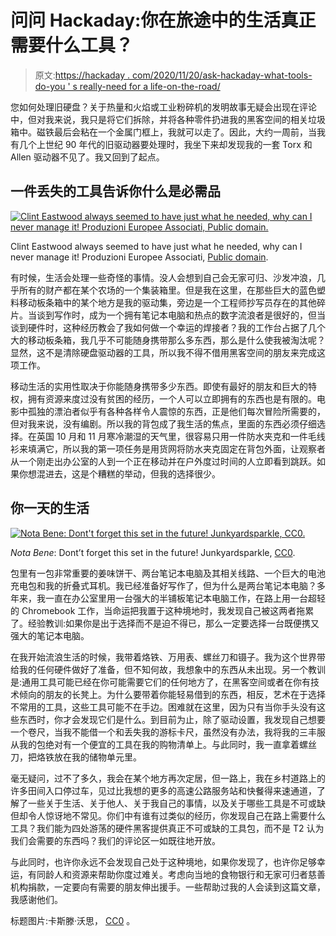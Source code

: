 # 问问 Hackaday:你在旅途中的生活真正需要什么工具？

> 原文:[https://hackaday . com/2020/11/20/ask-hackaday-what-tools-do-you ' s really-need for a life-on-the-road/](https://hackaday.com/2020/11/20/ask-hackaday-what-tools-do-you-really-need-for-a-life-on-the-road/)

您如何处理旧硬盘？关于热量和火焰或工业粉碎机的发明故事无疑会出现在评论中，但对我来说，我只是将它们拆除，并将各种零件扔进我的黑客空间的相关垃圾箱中。磁铁最后会粘在一个金属门框上，我就可以走了。因此，大约一周前，当我有几个上世纪 90 年代的旧驱动器要处理时，我坐下来却发现我的一套 Torx 和 Allen 驱动器不见了。我又回到了起点。

## 一件丢失的工具告诉你什么是必需品

[![Clint Eastwood always seemed to have just what he needed, why can I never manage it! Produzioni Europee Associati, Public domain.](../Images/9a90e53dfee3d491f466d9408a814742.png)](https://hackaday.com/wp-content/uploads/2020/10/life-on-road-clint-eastwood.jpg)

Clint Eastwood always seemed to have just what he needed, why can I never manage it! Produzioni Europee Associati, [Public domain](https://commons.wikimedia.org/wiki/File:Clint_Eastwood_and_Anto%C3%B1ito_Ruiz_in_%22For_a_Few_Dollars_More%22,_1965.jpg).

有时候，生活会处理一些奇怪的事情。没人会想到自己会无家可归、沙发冲浪，几乎所有的财产都在某个农场的一个集装箱里。但是我在这里，在那些巨大的蓝色塑料移动板条箱中的某个地方是我的驱动集，旁边是一个工程师抄写员存在的其他碎片。当谈到写作时，成为一个拥有笔记本电脑和热点的数字流浪者是很好的，但当谈到硬件时，这种经历教会了我如何做一个幸运的焊接者？我的工作台占据了几个大的移动板条箱，我几乎不可能随身携带那么多东西，那么是什么使我被淘汰呢？显然，这不是清除硬盘驱动器的工具，所以我不得不借用黑客空间的朋友来完成这项工作。

移动生活的实用性取决于你能随身携带多少东西。即使有最好的朋友和巨大的特权，拥有资源来度过没有贫困的经历，一个人可以立即拥有的东西也是有限的。电影中孤独的漂泊者似乎有各种各样令人震惊的东西，正是他们每次冒险所需要的，但对我来说，没有编剧。所以我的背包成了我生活的焦点，里面的东西必须仔细选择。在英国 10 月和 11 月寒冷潮湿的天气里，很容易只用一件防水夹克和一件毛线衫来填满它，所以我的第一项任务是用货网将防水夹克固定在背包外面，让观察者从一个刚走出办公室的人到一个正在移动并在户外度过时间的人立即看到跳跃。如果你想混进去，这是个糟糕的举动，但我的选择很少。

## 你一天的生活

[![Nota Bene: Dont't forget this set in the future! Junkyardsparkle, CC0.](../Images/966c922ad61bf708f36c1db3be2986ea.png)](https://hackaday.com/wp-content/uploads/2020/10/1024px-Set_of_security_screw_driver_bits.jpg)

*Nota Bene*: Dont’t forget this set in the future! Junkyardsparkle, [CC0](https://commons.wikimedia.org/wiki/File:Set_of_security_screw_driver_bits.jpg).

包里有一包非常重要的姜味饼干、两台笔记本电脑及其相关线路、一个巨大的电池充电包和我的折叠式耳机。我已经准备好写作了，但为什么是两台笔记本电脑？多年来，我一直在办公室里用一台强大的半铺板笔记本电脑工作，在路上用一台超轻的 Chromebook 工作，当命运把我置于这种境地时，我发现自己被这两者拖累了。经验教训:如果你是出于选择而不是迫不得已，那么一定要选择一台既便携又强大的笔记本电脑。

在我开始流浪生活的时候，我带着烙铁、万用表、螺丝刀和镊子。我为这个世界带给我的任何硬件做好了准备，但不知何故，我想象中的东西从未出现。另一个教训是:通用工具可能已经在你可能需要它们的任何地方了，在黑客空间或者在你有技术倾向的朋友的长凳上。为什么要带着你能轻易借到的东西，相反，艺术在于选择不常用的工具，这些工具可能不在手边。困难就在这里，因为只有当你手头没有这些东西时，你才会发现它们是什么。到目前为止，除了驱动设置，我发现自己想要一个卷尺，当我不能借一个和丢失我的游标卡尺，虽然没有办法，我将我的三丰服从我的包绝对有一个便宜的工具在我的购物清单上。与此同时，我一直拿着螺丝刀，把烙铁放在我的储物单元里。

毫无疑问，过不了多久，我会在某个地方再次定居，但一路上，我在乡村道路上的许多田间入口停过车，见过比我想的更多的高速公路服务站和快餐得来速通道，了解了一些关于生活、关于他人、关于我自己的事情，以及关于哪些工具是不可或缺但却令人惊讶地不常见。你们中有谁有过类似的经历，你发现自己在路上需要什么工具？我们能为四处游荡的硬件黑客提供真正不可或缺的工具包，而不是 T2 认为我们会需要的东西吗？我们的评论区一如既往地开放。

与此同时，也许你永远不会发现自己处于这种境地，如果你发现了，也许你足够幸运，有同龄人和资源来帮助你度过难关。考虑向当地的食物银行和无家可归者慈善机构捐款，一定要向有需要的朋友伸出援手。一些帮助过我的人会读到这篇文章，我感谢他们。

标题图片:卡斯滕·沃思， [CC0](https://commons.wikimedia.org/wiki/File:Alsheim,_Germany_(Unsplash).jpg) 。